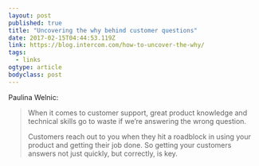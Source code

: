 ```yaml
---
layout: post 
published: true 
title: "Uncovering the why behind customer questions" 
date: 2017-02-15T04:44:53.119Z 
link: https://blog.intercom.com/how-to-uncover-the-why/ 
tags:
  - links
ogtype: article 
bodyclass: post 
---
```


Paulina Welnic:

> When it comes to customer support, great product knowledge and technical skills go to waste if we’re answering the wrong question.
> 
> Customers reach out to you when they hit a roadblock in using your product and getting their job done. So getting your customers answers not just quickly, but correctly, is key.
